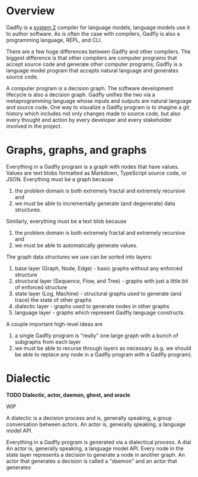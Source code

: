 # Overview

Gadfly is a [system 2](https://en.wikipedia.org/wiki/Thinking,_Fast_and_Slow) compiler for language models, language models use it to author software. As is often the case with compilers, Gadfly is also a programming language, REPL, and CLI.

There are a few huge differences between Gadfly and other compilers. The biggest difference is that other compilers are computer programs that accept source code and generate other computer programs; Gadfly is a language model program that accepts natural language and generates source code.

A computer program is a decision graph. The software development lifecycle is also a decision graph. Gadfly unifies the two via a metaprogramming language whose inputs and outputs are natural language and source code. One way to visualize a Gadfly program is to imagine a git history which includes not only changes made to source code, but also every thought and action by every developer and every stakeholder involved in the project.

# Graphs, graphs, and graphs

Everything in a Gadfly program is a graph with nodes that have values. Values are text blobs formatted as Markdown, TypeScript source code, or JSON. Everything must be a graph because

1. the problem domain is both extremely fractal and extremely recursive and
2. we must be able to incrementally generate (and degenerate) data structures.

Similarly, everything must be a text blob because

1. the problem domain is both extremely fractal and extremely recursive and
2. we must be able to automatically generate values.

The graph data structures we use can be sorted into layers:

1. base layer (Graph, Node, Edge) - basic graphs without any enforced structure
2. structural layer (Sequence, Flow, and Tree) - graphs with just a little bit of enforced structure
3. state layer (Log, Machine) - structural graphs used to generate (and trace) the state of other graphs
4. dialectic layer - graphs used to generate nodes in other graphs
5. language layer - graphs which represent Gadfly language constructs.

A couple important high-level ideas are

1. a single Gadfly program is "really" one large graph with a bunch of subgraphs from each layer
2. we must be able to recurse through layers as necessary (e.g. we should be able to replace any node in a Gadfly program with a Gadfly program).

# Dialectic

__TODO Dialectic, actor, daemon, ghost, and oracle__

WIP

A dialectic is a decision process and is, generally speaking, a group conversation between actors. An actor is, generally speaking, a language model API.

Everything in a Gadfly program is generated via a dialectical process. A dial
An actor is, generally speaking, a language model API. Every node in the state layer represents a decision to generate a node in another graph. An actor that generates a decision is called a "daemon" and an actor that generates